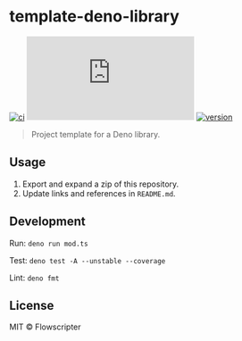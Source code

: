 # template-deno-library

[![ci](https://github.com/flowscripter/template-deno-application/workflows/release-deno-library/badge.svg)](https://github.com/flowscripter/template-deno-library)
![dependencies](https://img.shields.io/endpoint?url=https%3A%2F%2Fdeno-visualizer.danopia.net%2Fshields%2Fupdates%2Fx%template-deno-library%2Fmod.ts)
[![version](https://img.shields.io/endpoint?url=https%3A%2F%2Fdeno-visualizer.danopia.net%2Fshields%2Flatest-version%2Fx%2Ftemplate-deno-library%2Fmod.ts)](https://doc.deno.land/https/deno.land/x/template-deno-library/mod.ts)

> Project template for a Deno library.

## Usage

1. Export and expand a zip of this repository.
2. Update links and references in `README.md`.

## Development

Run: `deno run mod.ts`

Test: `deno test -A --unstable --coverage`

Lint: `deno fmt`

## License

MIT © Flowscripter
